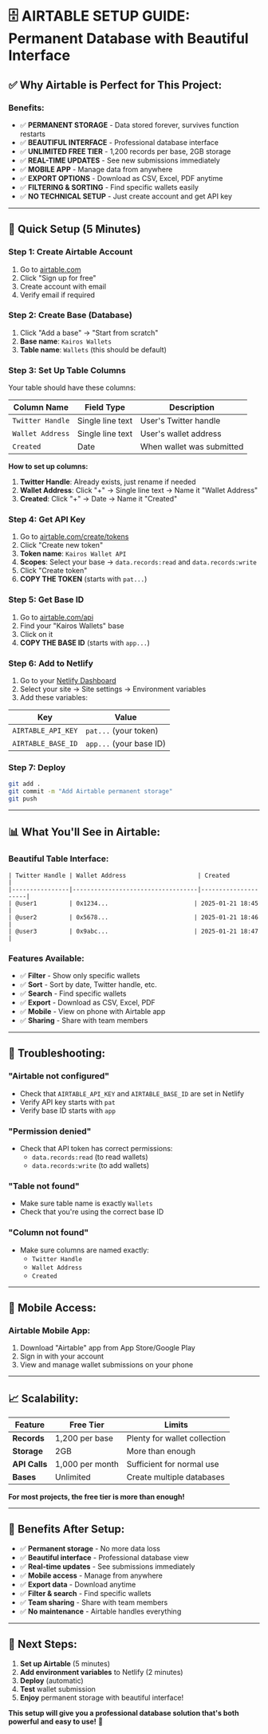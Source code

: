 # 🗄️ AIRTABLE SETUP GUIDE: Permanent Database with Beautiful Interface

## ✅ **Why Airtable is Perfect for This Project:**

### **Benefits:**
- ✅ **PERMANENT STORAGE** - Data stored forever, survives function restarts
- ✅ **BEAUTIFUL INTERFACE** - Professional database interface
- ✅ **UNLIMITED FREE TIER** - 1,200 records per base, 2GB storage
- ✅ **REAL-TIME UPDATES** - See new submissions immediately
- ✅ **MOBILE APP** - Manage data from anywhere
- ✅ **EXPORT OPTIONS** - Download as CSV, Excel, PDF anytime
- ✅ **FILTERING & SORTING** - Find specific wallets easily
- ✅ **NO TECHNICAL SETUP** - Just create account and get API key

---

## 🚀 **Quick Setup (5 Minutes)**

### **Step 1: Create Airtable Account**
1. Go to [airtable.com](https://airtable.com)
2. Click "Sign up for free"
3. Create account with email
4. Verify email if required

### **Step 2: Create Base (Database)**
1. Click "Add a base" → "Start from scratch"
2. **Base name**: `Kairos Wallets`
3. **Table name**: `Wallets` (this should be default)

### **Step 3: Set Up Table Columns**
Your table should have these columns:

| Column Name | Field Type | Description |
|-------------|------------|-------------|
| `Twitter Handle` | Single line text | User's Twitter handle |
| `Wallet Address` | Single line text | User's wallet address |
| `Created` | Date | When wallet was submitted |

**How to set up columns:**
1. **Twitter Handle**: Already exists, just rename if needed
2. **Wallet Address**: Click "+" → Single line text → Name it "Wallet Address"
3. **Created**: Click "+" → Date → Name it "Created"

### **Step 4: Get API Key**
1. Go to [airtable.com/create/tokens](https://airtable.com/create/tokens)
2. Click "Create new token"
3. **Token name**: `Kairos Wallet API`
4. **Scopes**: Select your base → `data.records:read` and `data.records:write`
5. Click "Create token"
6. **COPY THE TOKEN** (starts with `pat...`)

### **Step 5: Get Base ID**
1. Go to [airtable.com/api](https://airtable.com/api)
2. Find your "Kairos Wallets" base
3. Click on it
4. **COPY THE BASE ID** (starts with `app...`)

### **Step 6: Add to Netlify**
1. Go to your [Netlify Dashboard](https://app.netlify.com)
2. Select your site → Site settings → Environment variables
3. Add these variables:

| Key | Value |
|-----|-------|
| `AIRTABLE_API_KEY` | `pat...` (your token) |
| `AIRTABLE_BASE_ID` | `app...` (your base ID) |

### **Step 7: Deploy**
```bash
git add .
git commit -m "Add Airtable permanent storage"
git push
```

---

## 📊 **What You'll See in Airtable:**

### **Beautiful Table Interface:**
```
| Twitter Handle | Wallet Address                    | Created              |
|----------------|-----------------------------------|---------------------|
| @user1         | 0x1234...                        | 2025-01-21 18:45    |
| @user2         | 0x5678...                        | 2025-01-21 18:46    |
| @user3         | 0x9abc...                        | 2025-01-21 18:47    |
```

### **Features Available:**
- ✅ **Filter** - Show only specific wallets
- ✅ **Sort** - Sort by date, Twitter handle, etc.
- ✅ **Search** - Find specific wallets
- ✅ **Export** - Download as CSV, Excel, PDF
- ✅ **Mobile** - View on phone with Airtable app
- ✅ **Sharing** - Share with team members

---

## 🔧 **Troubleshooting:**

### **"Airtable not configured"**
- Check that `AIRTABLE_API_KEY` and `AIRTABLE_BASE_ID` are set in Netlify
- Verify API key starts with `pat`
- Verify base ID starts with `app`

### **"Permission denied"**
- Check that API token has correct permissions:
  - `data.records:read` (to read wallets)
  - `data.records:write` (to add wallets)

### **"Table not found"**
- Make sure table name is exactly `Wallets`
- Check that you're using the correct base ID

### **"Column not found"**
- Make sure columns are named exactly:
  - `Twitter Handle`
  - `Wallet Address`
  - `Created`

---

## 📱 **Mobile Access:**

### **Airtable Mobile App:**
1. Download "Airtable" app from App Store/Google Play
2. Sign in with your account
3. View and manage wallet submissions on your phone

---

## 📈 **Scalability:**

| Feature | Free Tier | Limits |
|---------|-----------|--------|
| **Records** | 1,200 per base | Plenty for wallet collection |
| **Storage** | 2GB | More than enough |
| **API Calls** | 1,000 per month | Sufficient for normal use |
| **Bases** | Unlimited | Create multiple databases |

**For most projects, the free tier is more than enough!**

---

## 🎯 **Benefits After Setup:**

- ✅ **Permanent storage** - No more data loss
- ✅ **Beautiful interface** - Professional database view
- ✅ **Real-time updates** - See submissions immediately
- ✅ **Mobile access** - Manage from anywhere
- ✅ **Export data** - Download anytime
- ✅ **Filter & search** - Find specific wallets
- ✅ **Team sharing** - Share with team members
- ✅ **No maintenance** - Airtable handles everything

---

## 🚀 **Next Steps:**

1. **Set up Airtable** (5 minutes)
2. **Add environment variables** to Netlify (2 minutes)
3. **Deploy** (automatic)
4. **Test** wallet submission
5. **Enjoy** permanent storage with beautiful interface!

**This setup will give you a professional database solution that's both powerful and easy to use!** 🎯
